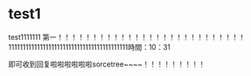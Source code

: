 # test1
test1111111
第一！！！！！！！！！！！！！！！！！！！！！！！！！！！ 111111111111111111111111111111111111111111時間：10：31


即可收到回复啦啦啦啦啦啦sorcetree~~~~！！！！！！！！！
